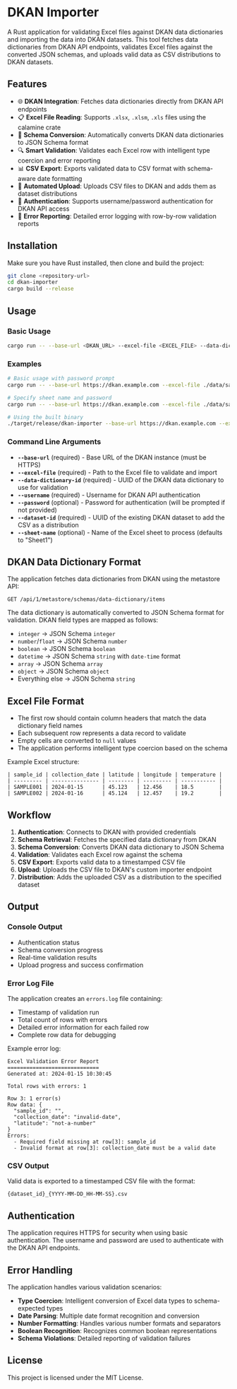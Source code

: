 # DKAN Importer

A Rust application for validating Excel files against DKAN data dictionaries and importing the data into DKAN datasets. This tool fetches data dictionaries from DKAN API endpoints, validates Excel files against the converted JSON schemas, and uploads valid data as CSV distributions to DKAN datasets.

## Features

- 🌐 **DKAN Integration**: Fetches data dictionaries directly from DKAN API endpoints
- 📋 **Excel File Reading**: Supports `.xlsx`, `.xlsm`, `.xls` files using the calamine crate
- 🔄 **Schema Conversion**: Automatically converts DKAN data dictionaries to JSON Schema format
- 🔍 **Smart Validation**: Validates each Excel row with intelligent type coercion and error reporting
- 📊 **CSV Export**: Exports validated data to CSV format with schema-aware date formatting
- 🚀 **Automated Upload**: Uploads CSV files to DKAN and adds them as dataset distributions
- 🔐 **Authentication**: Supports username/password authentication for DKAN API access
- 🚨 **Error Reporting**: Detailed error logging with row-by-row validation reports

## Installation

Make sure you have Rust installed, then clone and build the project:

```bash
git clone <repository-url>
cd dkan-importer
cargo build --release
```

## Usage

### Basic Usage

```bash
cargo run -- --base-url <DKAN_URL> --excel-file <EXCEL_FILE> --data-dictionary-id <UUID> --username <USERNAME> --dataset-id <DATASET_UUID>
```

### Examples

```bash
# Basic usage with password prompt
cargo run -- --base-url https://dkan.example.com --excel-file ./data/sample-data.xlsx --data-dictionary-id "12345678-1234-5678-9012-123456789012" --username admin --dataset-id "87654321-4321-8765-2109-876543210987"

# Specify sheet name and password
cargo run -- --base-url https://dkan.example.com --excel-file ./data/sample-data.xlsx --sheet-name "Sample" --data-dictionary-id "12345678-1234-5678-9012-123456789012" --username admin --password mypassword --dataset-id "87654321-4321-8765-2109-876543210987"

# Using the built binary
./target/release/dkan-importer --base-url https://dkan.example.com --excel-file data.xlsx --data-dictionary-id "uuid-here" --username admin --dataset-id "dataset-uuid-here"
```

### Command Line Arguments

- **`--base-url`** (required) - Base URL of the DKAN instance (must be HTTPS)
- **`--excel-file`** (required) - Path to the Excel file to validate and import
- **`--data-dictionary-id`** (required) - UUID of the DKAN data dictionary to use for validation
- **`--username`** (required) - Username for DKAN API authentication
- **`--password`** (optional) - Password for authentication (will be prompted if not provided)
- **`--dataset-id`** (required) - UUID of the existing DKAN dataset to add the CSV as a distribution
- **`--sheet-name`** (optional) - Name of the Excel sheet to process (defaults to "Sheet1")

## DKAN Data Dictionary Format

The application fetches data dictionaries from DKAN using the metastore API:
```
GET /api/1/metastore/schemas/data-dictionary/items
```

The data dictionary is automatically converted to JSON Schema format for validation. DKAN field types are mapped as follows:

- `integer` → JSON Schema `integer`
- `number`/`float` → JSON Schema `number`
- `boolean` → JSON Schema `boolean`
- `datetime` → JSON Schema `string` with `date-time` format
- `array` → JSON Schema `array`
- `object` → JSON Schema `object`
- Everything else → JSON Schema `string`

## Excel File Format

- The first row should contain column headers that match the data dictionary field names
- Each subsequent row represents a data record to validate
- Empty cells are converted to `null` values
- The application performs intelligent type coercion based on the schema

Example Excel structure:
```
| sample_id | collection_date | latitude | longitude | temperature |
| --------- | --------------- | -------- | --------- | ----------- |
| SAMPLE001 | 2024-01-15      | 45.123   | 12.456    | 18.5        |
| SAMPLE002 | 2024-01-16      | 45.124   | 12.457    | 19.2        |
```

## Workflow

1. **Authentication**: Connects to DKAN with provided credentials
2. **Schema Retrieval**: Fetches the specified data dictionary from DKAN
3. **Schema Conversion**: Converts DKAN data dictionary to JSON Schema
4. **Validation**: Validates each Excel row against the schema
5. **CSV Export**: Exports valid data to a timestamped CSV file
6. **Upload**: Uploads the CSV file to DKAN's custom importer endpoint
7. **Distribution**: Adds the uploaded CSV as a distribution to the specified dataset

## Output

### Console Output
- Authentication status
- Schema conversion progress
- Real-time validation results
- Upload progress and success confirmation

### Error Log File
The application creates an `errors.log` file containing:
- Timestamp of validation run
- Total count of rows with errors
- Detailed error information for each failed row
- Complete row data for debugging

Example error log:
```
Excel Validation Error Report
=============================
Generated at: 2024-01-15 10:30:45

Total rows with errors: 1

Row 3: 1 error(s)
Row data: {
  "sample_id": "",
  "collection_date": "invalid-date",
  "latitude": "not-a-number"
}
Errors:
  - Required field missing at row[3]: sample_id
  - Invalid format at row[3]: collection_date must be a valid date
```

### CSV Output
Valid data is exported to a timestamped CSV file with the format:
```
{dataset_id}_{YYYY-MM-DD_HH-MM-SS}.csv
```

## Authentication

The application requires HTTPS for security when using basic authentication. The username and password are used to authenticate with the DKAN API endpoints.

## Error Handling

The application handles various validation scenarios:
- **Type Coercion**: Intelligent conversion of Excel data types to schema-expected types
- **Date Parsing**: Multiple date format recognition and conversion
- **Number Formatting**: Handles various number formats and separators
- **Boolean Recognition**: Recognizes common boolean representations
- **Schema Violations**: Detailed reporting of validation failures

## License

This project is licensed under the MIT License.
